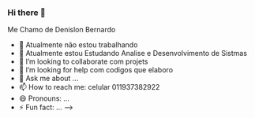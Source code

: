 ### Hi there 👋
Me Chamo  de  Denislon Bernardo 

- 🔭 Atualmente não estou  trabalhando 
- 🌱 Atualmente estou  Estudando Analise e Desenvolvimento de Sistmas 
- 👯 I’m looking to collaborate  com projets   
- 🤔 I’m looking for help com codigos que elaboro  
- 💬 Ask me about ...  
- 📫 How to reach me: celular  011937382922
- 😄 Pronouns: ...
- ⚡ Fun fact: ...
-->

<!--
**De999/De999** is a ✨ _special_ ✨ repository because its `README.md` (this file) appears on your GitHub profile.

Here are some ideas to get you started:

- 🔭 I’m currently working on ...
- 🌱 I’m currently learning ...
- 👯 I’m looking to collaborate on ...
- 🤔 I’m looking for help with ...
- 💬 Ask me about ...
- 📫 How to reach me: ...
- 😄 Pronouns: ...
- ⚡ Fun fact: ...
-->
